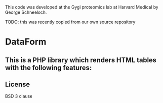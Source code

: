 This code was developed at the Gygi proteomics lab at Harvard Medical by George Schneeloch.

TODO: this was recently copied from our own source repository 

DataForm
========

This is a PHP library which renders HTML tables with the following features:
 - 

## License
BSD 3 clause

